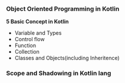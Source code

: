 ### Object Oriented Programming in Kotlin

**5 Basic Concept in Kotlin**
- Variable and Types
- Control flow
- Function
- Collection
- Classes and Objects(including Inheritence)

### Scope and Shadowing in Kotlin lang